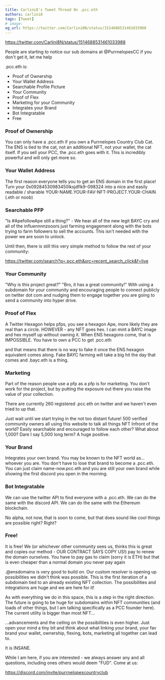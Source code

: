 ```yaml
---
title: Carlini8's Tweet Thread On .pcc.eth
authors: carlini8
tags: [Tweet]
# image:
og_url: https://twitter.com/Carlini8N/status/1514688531461033988
---
```


<!--truncate-->

https://twitter.com/Carlini8N/status/1514688531461033988

People are starting to notice our sub domains at @PurrnelopesCC if you don't get it, let me help

.pcc.eth is:

- Proof of Ownership
- Your Wallet Address
- Searchable Profile Picture
- Your Community
- Proof of Flex
- Marketing for your Community
- Integrates your Brand
- Bot Integratable
- Free

### Proof of Ownership

You can only have a .pcc.eth if you own a Purrnelopes Country Club Cat. The ENS is tied to the cat, not an additional NFT, not your wallet, the cat itself. If you sell your PCC, the .pcc.eth goes with it. This is incredibly powerful and will only get more so.

### Your Wallet Address

The first reason everyone tells you to get an ENS domain in the first place! Turn your 0x09284530983450lksjdflk9-098324 into a nice and easily readable / sharable YOUR-NAME.YOUR-FAV-NFT-PROJECT.YOUR-CHAIN (.eth or noob)

### Searchable PFP

"Is #ApefollowApe still a thing?" - We hear all of the new legit BAYC cry and all of the influennnnzooors just farming engagement along with the bots trying to farm followers to sell the accounts. This isn't needed with the power we are soon to unlock.

Until then, there is still this very simple method to follow the rest of your community:

https://twitter.com/search?q=.pcc.eth&src=recent_search_click&f=live

### Your Community

"Why is this project great?" "Bro, it has a great community!" With using a subdomain for your community and encouraging people to connect publicly on twitter dot com and nudging them to engage together you are going to send a community into hyper drive.

### Proof of Flex

A Twitter Hexagon helps pfps, you see a hexagon Ape, more likely they are real than a circle. HOWEVER - any NFT goes hex. I can mint a BAYC image and hex myself up without owning it. When ENS hexagons come, that is IMPOSSIBLE. You have to own a PCC to get .pcc.eth

and that means that there is no way to fake it once the ENS hexagon equivalent comes along. Fake BAYC farming will take a big hit the day that comes and .bayc.eth is a thing.

### Marketing

Part of the reason people use a pfp as a pfp is for marketing. You don't work for the project, but by putting the exposure out there you raise the value of your collection.

There are currently 260 registered .pcc.eth on twitter and we haven't even tried to up that.

Just wait until we start trying in the not too distant future! 500 verified community owners all using this website to talk all things NFT Infront of the world? Easily searchable and encouraged to follow each other? What about 1,000? Dare I say 5,000 long term? A huge positive.

### Your Brand

Integrates your own brand. You may be known to the NFT world as... whoever you are. You don't have to lose that brand to become a .pcc.eth. You can just claim name-now.pcc.eth and you are still your own brand while showing the first discord you open in the morning.

### Bot Integratable

We can use the twitter API to find everyone with a .pcc.eth. We can do the same with the discord API. We can do the same with the Ethereum blockchain.

No alpha, not now, that is soon to come, but that does sound like cool things are possible right? Right?

### Free!

It is free! We (or whichever other community sees us, thinks this is great and copies our method - OUR CONTRACT SAYS COPY US!) pay to renew the domain ourselves. You have to pay gas to claim (sorry it is ETH) but that is even cheaper than a normal domain you never pay again

.@ensdomains is very good to build on. Our custom resolver is opening up possibilities we didn't think was possible. This is the first iteration of a subdomain tied to an already existing NFT collection. The possibilities and integrations are huge and we are here for it!

As with everything we do in this space, this is a step in the right direction. The future is going to be huge for subdomains within NFT communities (and loads of other things, but I am talking specifically as a PCC founder here). The current utility is bigger than most NFT...

...advancements and the ceiling on the possibilities is even higher. Just open your mind a tiny bit and think about what linking your brand, your fav brand your wallet, ownership, flexing, bots, marketing all together can lead to.

It is INSANE.

While I am here, if you are interested - we always answer any and all questions, including ones others would deem "FUD". Come at us:

https://discord.com/invite/purrnelopescountryclub
